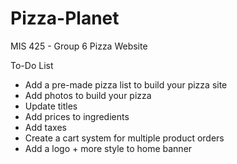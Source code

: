 # Pizza-Planet
MIS 425 - Group 6 Pizza Website

To-Do List
- Add a pre-made pizza list to build your pizza site
- Add photos to build your pizza
- Update titles
- Add prices to ingredients
- Add taxes
- Create a cart system for multiple product orders
- Add a logo + more style to home banner
